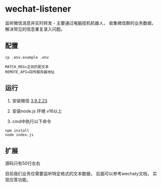 # wechat-listener
监听微信消息并实时转发 - 主要通过电脑挂机机器人， 收集微信群的业务数据， 解决常见的信息重复录入问题。


## 配置

```
cp .env.example .env

MATCH_REG=正则匹配文本
REMOTE_API=回传服务器地址
```


## 运行

1. 安装微信 [3.9.2.23](https://github.com/tom-snow/wechat-windows-versions/releases/download/v3.9.2.23/WeChatSetup-3.9.2.23.exe)

2. 安装node.js 环境 v16以上

3. cmd中执行以下命令

```
npm install
node index.js
```



## 扩展

源码只有50行左右

目前我们业务仅需要监听特定格式的文本数据， 后面可以参考wechaty文档， 实现应答功能。

